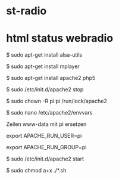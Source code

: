 # st-radio
# html status webradio

$ sudo apt-get install alsa-utils

$ sudo apt-get install mplayer

$ sudo apt-get install apache2 php5


$ sudo /etc/init.d/apache2 stop

$ sudo chown -R pi:pi /run/lock/apache2


$ sudo nano /etc/apache2/envvars

Zeilen www-data mit pi ersetzen

export APACHE_RUN_USER=pi

export APACHE_RUN_GROUP=pi

$ sudo /etc/init.d/apache2 start

$ sudo chmod a+x ./*.sh

